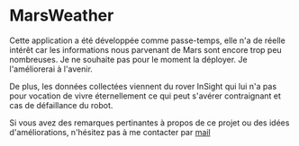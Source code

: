 # MarsWeather

Cette application a été développée comme passe-temps, elle n'a de réelle intérêt car les informations nous parvenant de Mars sont encore trop peu nombreuses.
Je ne souhaite pas pour le moment la déployer. Je l'améliorerai à l'avenir.

De plus, les données collectées viennent du rover InSight qui lui n'a pas pour vocation de vivre éternellement ce qui peut s'avérer contraignant et cas de défaillance du robot.

Si vous avez des remarques pertinantes à propos de ce projet ou des idées d'améliorations, n'hésitez pas à me contacter par <a href="mailto:b.duplan88@gmail.com">mail</a>
